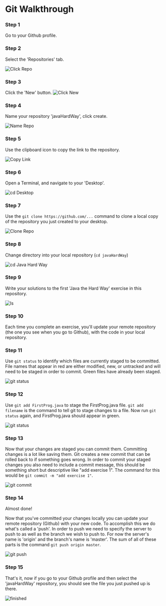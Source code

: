 # Git Walkthrough

### Step 1
Go to your Github profile.
  

### Step 2
Select the 'Repositories' tab.
  
![Click Repo](imgs/click_repo.png)  

### Step 3
Click the 'New' button.
![Click New](imgs/click_new.png)  

### Step 4
Name your repository 'javaHardWay', click create.
  
![Name Repo](imgs/name_repo.png)  

### Step 5
Use the clipboard icon to copy the link to the repository.
  
![Copy Link](imgs/copy_link.png)  

### Step 6
Open a Terminal, and navigate to your 'Desktop'.
  
![cd Desktop](imgs/cd_desktop.png)  

### Step 7
Use the `git clone https://github.com/...` command to clone a local copy of the repository you just created to your desktop.
  
![Clone Repo](imgs/clone_repo.png)  

### Step 8
Change directory into your local repository (`cd javaHardWay`)
  
![cd Java Hard Way](imgs/cd_javaHardWay.png)  

### Step 9
Write your solutions to the first 'Java the Hard Way' exercise in this repository.
  
![ls](imgs/ls.png) 

### Step 10
Each time you complete an exercise, you'll update your remote repository (the one you see when you go to Github), with the code in your local repository.

### Step 11
Use `git status` to identify which files are currently staged to be committed. File names that appear in red are either modified, new, or untracked and will need to be staged in order to commit. Green files have already been staged.  
  
![git status](imgs/git_status_pre.png) 

### Step 12
Use `git add FirstProg.java` to stage the FirstProg.java file. `git add filename` is the command to tell git to stage changes to a file. Now run `git status` again, and FirstProg.java should appear in green.
  
![git status](imgs/git_status_post.png) 

### Step 13
Now that your changes are staged you can commit them. Committing changes is a lot like saving them. Git creates a new commit that can be rolled back to if something goes wrong. In order to commit your staged changes you also need to include a commit message, this should be something short but descriptive like "add exercise 1". The command for this would be `git commit -m "add exercise 1"`.
  
![git commit](imgs/git_commit.png) 

### Step 14
Almost done!  
  
Now that you've committed your changes locally you can update your remote repository (Github) with your new code. To accomplish this we do what's called a 'push'. In order to push we need to specify the server to push to as well as the branch we wish to push to. For now the server's name is 'origin' and the branch's name is 'master'. The sum of all of these parts is the command `git push origin master`.
  
![git push](imgs/git_push.png) 

### Step 15
That's it, now if you go to your Github profile and then select the 'javaHardWay' repository, you should see the file you just pushed up is there.
  
![finished](imgs/finished.png) 
